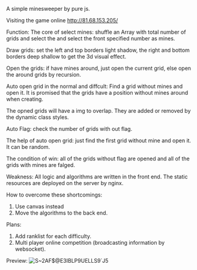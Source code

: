 A simple minesweeper by pure js.

Visiting the game online 
http://81.68.153.205/

Function:
The core of select mines: shuffle an Array with total number of grids and select the and select the front specified number as mines.

Draw grids: set the left and top borders light shadow, the right and bottom borders deep shallow to get the 3d visual effect.

Open the grids: if have mines around, just open the current grid, else open the around grids by recursion.

Auto open grid in the normal and diffcult: Find a grid without mines and open it. It is promised that the grids have a position without mines around when creating.

The opned grids will have a img to overlap. They are added or removed by the dynamic class styles.

Auto Flag: check the number of grids with out flag.

The help of auto open grid: just find the first grid without mine and open it. It can be random.

The condition of win: all of the grids without flag are opened and all of the grids with mines are falged.

Weakness:
All logic and algorithms are written in the front end.
The static resources are deployed on the server by nginx.

How to overcome these shortcomings:
1. Use canvas instead 
2. Move the algorithms to the back end.

Plans:
1. Add ranklist for each difficulty.
2. Multi player online competition (broadcasting information by websocket).

Preview:
![S~2AF$@E3IBLP9UELLS9`J5](https://user-images.githubusercontent.com/52645159/194590335-ed3428ca-5c4b-4455-889d-1e5e80576588.png)
